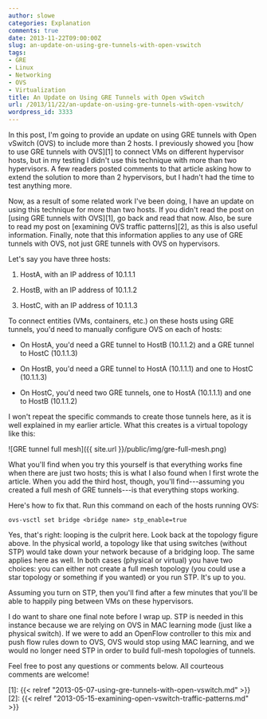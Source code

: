 ```yaml
---
author: slowe
categories: Explanation
comments: true
date: 2013-11-22T09:00:00Z
slug: an-update-on-using-gre-tunnels-with-open-vswitch
tags:
- GRE
- Linux
- Networking
- OVS
- Virtualization
title: An Update on Using GRE Tunnels with Open vSwitch
url: /2013/11/22/an-update-on-using-gre-tunnels-with-open-vswitch/
wordpress_id: 3333
---
```


In this post, I'm going to provide an update on using GRE tunnels with Open vSwitch (OVS) to include more than 2 hosts. I previously showed you [how to use GRE tunnels with OVS][1] to connect VMs on different hypervisor hosts, but in my testing I didn't use this technique with more than two hypervisors. A few readers posted comments to that article asking how to extend the solution to more than 2 hypervisors, but I hadn't had the time to test anything more.

Now, as a result of some related work I've been doing, I have an update on using this technique for more than two hosts. If you didn't read the post on [using GRE tunnels with OVS][1], go back and read that now. Also, be sure to read my post on [examining OVS traffic patterns][2], as this is also useful information. Finally, note that this information applies to any use of GRE tunnels with OVS, not just GRE tunnels with OVS on hypervisors.

Let's say you have three hosts:

1. HostA, with an IP address of 10.1.1.1

2. HostB, with an IP address of 10.1.1.2

3. HostC, with an IP address of 10.1.1.3

To connect entities (VMs, containers, etc.) on these hosts using GRE tunnels, you'd need to manually configure OVS on each of hosts:

* On HostA, you'd need a GRE tunnel to HostB (10.1.1.2) and a GRE tunnel to HostC (10.1.1.3)

* On HostB, you'd need a GRE tunnel to HostA (10.1.1.1) and one to HostC (10.1.1.3)

* On HostC, you'd need two GRE tunnels, one to HostA (10.1.1.1) and one to HostB (10.1.1.2)

I won't repeat the specific commands to create those tunnels here, as it is well explained in my earlier article. What this creates is a virtual topology like this:

![GRE tunnel full mesh]({{ site.url }}/public/img/gre-full-mesh.png)

What you'll find when you try this yourself is that everything works fine when there are just two hosts; this is what I also found when I first wrote the article. When you add the third host, though, you'll find---assuming you created a full mesh of GRE tunnels---is that everything stops working.

Here's how to fix that. Run this command on each of the hosts running OVS:

    ovs-vsctl set bridge <bridge name> stp_enable=true

Yes, that's right: looping is the culprit here. Look back at the topology figure above. In the physical world, a topology like that using switches (without STP) would take down your network because of a bridging loop. The same applies here as well. In both cases (physical or virtual) you have two choices: you can either not create a full mesh topology (you could use a star topology or something if you wanted) or you run STP. It's up to you.

Assuming you turn on STP, then you'll find after a few minutes that you'll be able to happily ping between VMs on these hypervisors.

I do want to share one final note before I wrap up. STP is needed in this instance because we are relying on OVS in MAC learning mode (just like a physical switch). If we were to add an OpenFlow controller to this mix and push flow rules down to OVS, OVS would stop using MAC learning, and we would no longer need STP in order to build full-mesh topologies of tunnels.

Feel free to post any questions or comments below. All courteous comments are welcome!

[1]: {{< relref "2013-05-07-using-gre-tunnels-with-open-vswitch.md" >}}
[2]: {{< relref "2013-05-15-examining-open-vswitch-traffic-patterns.md" >}}
